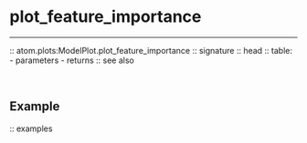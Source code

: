 # plot_feature_importance
-------------------------

:: atom.plots:ModelPlot.plot_feature_importance
    :: signature
    :: head
    :: table:
        - parameters
        - returns
    :: see also

<br>

## Example

:: examples
